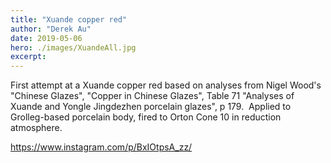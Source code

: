 ```yaml
---
title: "Xuande copper red"
author: "Derek Au"
date: 2019-05-06
hero: ./images/XuandeAll.jpg
excerpt: 
---
```


First attempt at a Xuande copper red based on analyses from Nigel Wood's "Chinese Glazes", "Copper in Chinese Glazes", Table 71 "Analyses of Xuande and Yongle Jingdezhen porcelain glazes", p 179.  Applied to Grolleg-based porcelain body, fired to Orton Cone 10 in reduction atmosphere.

https://www.instagram.com/p/BxIOtpsA_zz/